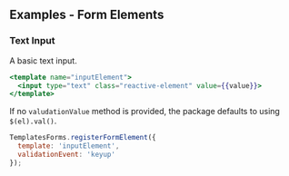 ## Examples - Form Elements

### Text Input

A basic text input.

```handlebars
<template name="inputElement">
  <input type="text" class="reactive-element" value={{value}}>
</template>
```

If no `valudationValue` method is provided, the package defaults to using `$(el).val()`.

```javascript
TemplatesForms.registerFormElement({
  template: 'inputElement',
  validationEvent: 'keyup'
});
```